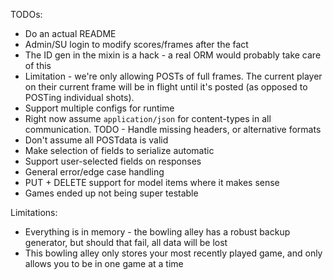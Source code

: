 TODOs:
- Do an actual README
- Admin/SU login to modify scores/frames after the fact
- The ID gen in the mixin is a hack - a real ORM would probably take care of this
- Limitation - we're only allowing POSTs of full frames.  The current player on their current frame will be in flight until it's posted (as opposed to POSTing individual shots).
- Support multiple configs for runtime
- Right now assume `application/json` for content-types in all communication.  TODO - Handle missing headers, or alternative formats
- Don't assume all POSTdata is valid
- Make selection of fields to serialize automatic
- Support user-selected fields on responses
- General error/edge case handling
- PUT + DELETE support for model items where it makes sense
- Games ended up not being super testable

Limitations:
- Everything is in memory - the bowling alley has a robust backup generator, but should that fail, all data will be lost
- This bowling alley only stores your most recently played game, and only allows you to be in one game at a time
